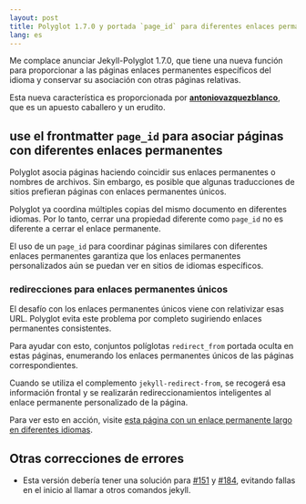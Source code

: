 ```yaml
---
layout: post
title: Polyglot 1.7.0 y portada `page_id` para diferentes enlaces permanentes por idioma
lang: es
---
```


Me complace anunciar Jekyll-Polyglot 1.7.0, que tiene una nueva función para proporcionar a las páginas enlaces permanentes específicos del idioma y conservar su asociación con otras páginas relativas.

Esta nueva característica es proporcionada por **[antoniovazquezblanco](https://github.com/antoniovazquezblanco)**, que es un apuesto caballero y un erudito.

## use el frontmatter `page_id` para asociar páginas con diferentes enlaces permanentes

Polyglot asocia páginas haciendo coincidir sus enlaces permanentes o nombres de archivos. Sin embargo, es posible que algunas traducciones de sitios prefieran páginas con enlaces permanentes únicos.

Polyglot ya coordina múltiples copias del mismo documento en diferentes idiomas. Por lo tanto, cerrar una propiedad diferente como `page_id` no es diferente a cerrar el enlace permanente.

El uso de un `page_id` para coordinar páginas similares con diferentes enlaces permanentes garantiza que los enlaces permanentes personalizados aún se puedan ver en sitios de idiomas específicos.

### redirecciones para enlaces permanentes únicos

El desafío con los enlaces permanentes únicos viene con relativizar esas URL. Polyglot evita este problema por completo sugiriendo enlaces permanentes consistentes.

Para ayudar con esto, conjuntos políglotas `redirect_from` portada oculta en estas páginas, enumerando los enlaces permanentes únicos de las páginas correspondientes.

Cuando se utiliza el complemento `jekyll-redirect-from`, se recogerá esa información frontal y se realizarán redireccionamientos inteligentes al enlace permanente personalizado de la página.

Para ver esto en acción, visite [esta página con un enlace permanente largo en diferentes idiomas](/a-really-long/permalink/).

## Otras correcciones de errores

* Esta versión debería tener una solución para [#151](https://github.com/untra/polyglot/issues/151) y [#184](https://github.com/untra/polyglot/issues/184), evitando fallas en el inicio al llamar a otros comandos jekyll.